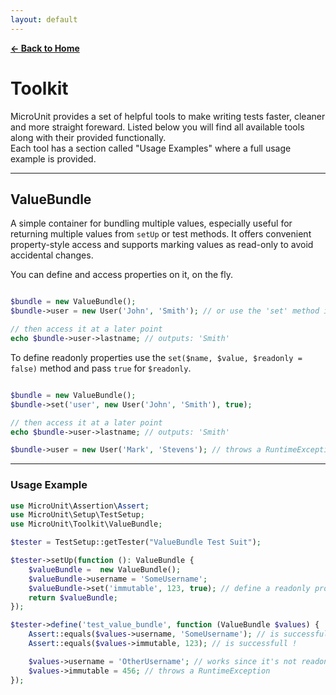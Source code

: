 ```yaml
---
layout: default
---
```


**[← Back to Home](index.md)**

# Toolkit

MicroUnit provides a set of helpful tools to make writing tests faster, cleaner and more straight foreward.
Listed below you will find all available tools along with their provided functionally.  
Each tool has a section called "Usage Examples" where a full usage example is provided.

---

## ValueBundle

A simple container for bundling multiple values, especially useful for returning multiple values from `setUp` or test methods. It offers convenient property-style access and supports marking values as read-only to avoid accidental changes.

You can define and access properties on it, on the fly.

```php

$bundle = new ValueBundle();
$bundle->user = new User('John', 'Smith'); // or use the 'set' method instead.

// then access it at a later point
echo $bundle->user->lastname; // outputs: 'Smith'
```

To define readonly properties use the `set($name, $value, $readonly = false)` method and pass `true` for `$readonly`.

```php

$bundle = new ValueBundle();
$bundle->set('user', new User('John', 'Smith'), true);

// then access it at a later point
echo $bundle->user->lastname; // outputs: 'Smith'

$bundle->user = new User('Mark', 'Stevens'); // throws a RuntimeException
```

---

### Usage Example

```php
use MicroUnit\Assertion\Assert;
use MicroUnit\Setup\TestSetup;
use MicroUnit\Toolkit\ValueBundle;

$tester = TestSetup::getTester("ValueBundle Test Suit");

$tester->setUp(function (): ValueBundle {
    $valueBundle =  new ValueBundle();
    $valueBundle->username = 'SomeUsername';
    $valueBundle->set('immutable', 123, true); // define a readonly property
    return $valueBundle;
});

$tester->define('test_value_bundle', function (ValueBundle $values) {
    Assert::equals($values->username, 'SomeUsername'); // is successfull !
    Assert::equals($values->immutable, 123); // is successfull !

    $values->username = 'OtherUsername'; // works since it's not readonly
    $values->immutable = 456; // throws a RuntimeException
});
```
